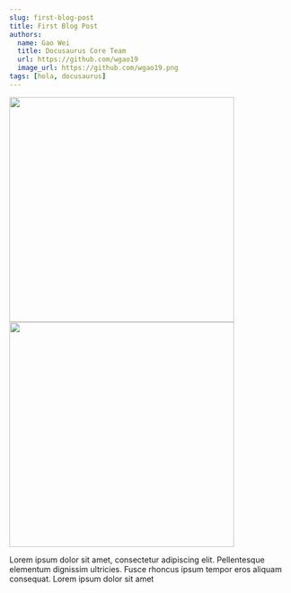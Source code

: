 ```yaml
---
slug: first-blog-post
title: First Blog Post
authors:
  name: Gao Wei
  title: Docusaurus Core Team
  url: https://github.com/wgao19
  image_url: https://github.com/wgao19.png
tags: [hola, docusaurus]
---
```


<img src="https://onedrive.live.com/embed?resid=CB3DEB5FC699256B%2155669&authkey=%21AGGirt00goUQU-c" width="400" />
<img src="https://onedrive.live.com/embed?resid=CB3DEB5FC699256B%2148268&authkey=%21AMaxdgxca0Vuyn4" width="400" />

Lorem ipsum dolor sit amet, consectetur adipiscing elit. Pellentesque elementum dignissim ultricies. Fusce rhoncus ipsum tempor eros aliquam consequat. Lorem ipsum dolor sit amet
